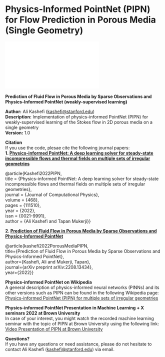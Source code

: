 # Physics-Informed PointNet (PIPN) for Flow Prediction in Porous Media (Single Geometry)

![Example Image](./Figure1prime_model.pdf)

**Prediction of Fluid Flow in Porous Media by Sparse Observations and Physics-Informed PointNet (weakly-supervised learning)**

**Author:** Ali Kashefi (kashefi@stanford.edu)<br>
**Description:** Implementation of physics-informed PointNet (PIPN) for weakly-supervised learning of the Stokes flow in 2D porous media on a single geometry <br>
**Version:** 1.0 <br>

**Citation** <br>
If you use the code, plesae cite the following journal papers: <br>
**1. [Physics-informed PointNet: A deep learning solver for steady-state incompressible flows and thermal fields on multiple sets of irregular geometries](https://doi.org/10.1016/j.jcp.2022.111510)**

@article{Kashefi2022PIPN, <br>
title = {Physics-informed PointNet: A deep learning solver for steady-state incompressible flows and thermal fields on multiple sets of irregular geometries}, <br>
journal = {Journal of Computational Physics}, <br>
volume = {468}, <br>
pages = {111510}, <br>
year = {2022}, <br>
issn = {0021-9991}, <br>
author = {Ali Kashefi and Tapan Mukerji}} <br>


**2. [Prediction of Fluid Flow in Porous Media by Sparse Observations and Physics-Informed PointNet](https://arxiv.org/abs/2208.13434)**

@article{kashefi2022PorousMediaPIPN, <br>
title={Prediction of Fluid Flow in Porous Media by Sparse Observations and Physics-Informed PointNet}, <br>
author={Kashefi, Ali and Mukerji, Tapan}, <br>
journal={arXiv preprint arXiv:2208.13434}, <br>
year={2022}} <br>

**Physics-informed PointNet on Wikipedia** <br>
A general description of physics-informed neural networks (PINNs) and its other versions such as PIPN can be found in the following Wikipedia page:<br>
[Physics-informed PointNet (PIPN) for multiple sets of irregular geometries](https://en.wikipedia.org/wiki/Physics-informed_neural_networks#Physics-informed_PointNet_(PIPN)_for_multiple_sets_of_irregular_geometries)

**Physics-informed PointNet Presentation in Machine Learning + X seminars 2022 at Brown University**<br>
In case of your interest, you might watch the recorded machine learning seminar with the topic of PIPN at Brown University using the following link:<br> 
[Video Presentation of PIPN at Brown University](https://www.dropbox.com/s/oafbjl6xaihotqa/GMT20220325-155140_Recording_2560x1440.mp4?dl=0)


**Questions?** <br>
If you have any questions or need assistance, please do not hesitate to contact Ali Kashefi (kashefi@stanford.edu) via email. 

